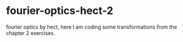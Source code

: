 # fourier-optics-hect-2
fourier optics by hect, here I am coding some transformations from the chapter 2 exercises.

